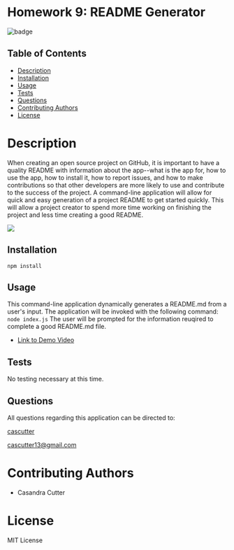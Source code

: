 # Homework 9: README Generator
![badge](https://img.shields.io/badge/license-MIT%20License-brightgreen)
    
## Table of Contents
* [Description](#description)
* [Installation](#installation)
* [Usage](#usage)
* [Tests](#test)
* [Questions](#questions)
* [Contributing Authors](#contributors)
* [License](#license)
    
# Description
When creating an open source project on GitHub, it is important to have a quality README with information about the app--what is the app for, how to use the app, how to install it, how to report issues, and how to make contributions so that other developers are more likely to use and contribute to the success of the project. A command-line application will allow for quick and easy generation of a project README to get started quickly. This will allow a project creator to spend more time working on finishing the project and less time creating a good README.

<img src="https://media.giphy.com/media/KgwzYRpZO4lEnZjJ0x/giphy.gif">
    
## Installation
```npm install```
    
## Usage
This command-line application dynamically generates a README.md from a user's input. The application will be invoked with the following command: 
```node index.js``` 
The user will be prompted for the information reuqired to complete a good README.md file.

* <a href="https://vimeo.com/460721550">Link to Demo Video</a>
            
## Tests
No testing necessary at this time.
            
## Questions
All questions regarding this application can be directed to: 
 
<a href="https://github.com/cascutter">cascutter</a> 

<a href="mailto:cascutter13@gmail.com">cascutter13@gmail.com</a>
    
# Contributing Authors
* Casandra Cutter
    
# License
MIT License
    
